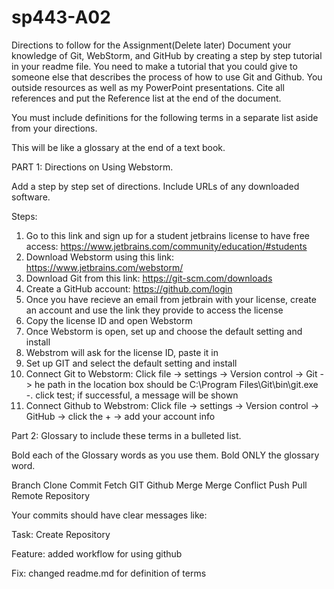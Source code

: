 # sp443-A02
Directions to follow for the Assignment(Delete later)
Document your knowledge of Git, WebStorm, and GitHub by creating a step by step tutorial in your readme file. You need to make a tutorial that you could give to someone else that describes the process of how to use Git and Github. You outside resources as well as my PowerPoint presentations. Cite all references and put the Reference list at the end of the document.

You must include definitions for the following terms in a separate list aside from your directions.

This will be like a glossary at the end of a text book.

PART 1: Directions on Using Webstorm.

Add a step by step set of directions. Include URLs of any downloaded software. 

 Steps:
1. Go to this link and sign up for a student jetbrains license to have free access: https://www.jetbrains.com/community/education/#students 
2. Download Webstorm using this link: https://www.jetbrains.com/webstorm/
3. Download Git from this link: https://git-scm.com/downloads
4. Create a GitHub account: https://github.com/login
5. Once you have recieve an email from jetbrain with your license, create an account and use the link they provide to access the license 
6. Copy the license ID and open Webstorm
7. Once Webstorm is open, set up and choose the default setting and install
8. Webstrom will ask for the license ID, paste it in
9. Set up GIT and select the default setting and install
10. Connect Git to Webstorm: Click file -> settings -> Version control -> Git -> he path in the location box
should be C:\Program Files\Git\bin\git.exe -. click test; if successful, a message will be shown
11. Connect Github to Webstrom:  Click file -> settings -> Version control -> GitHub -> click the + -> add your account info



Part 2: Glossary to include these terms in a bulleted list.

Bold each of the Glossary words as you use them.  Bold ONLY the glossary word.

Branch
Clone
Commit
Fetch
GIT
Github
Merge
Merge Conflict
Push
Pull
Remote
Repository

Your commits should have clear messages like:


Task: Create Repository

Feature:  added workflow for using github

Fix:  changed readme.md for definition of terms
